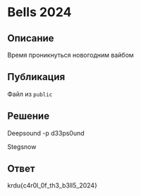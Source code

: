 # Bells 2024

## Описание

Время проникнуться новогодним вайбом

## Публикация

Файл из `public`

## Решение

Deepsound -p d33ps0und

Stegsnow

## Ответ

krdu{c4r0l_0f_th3_b3ll5_2024}